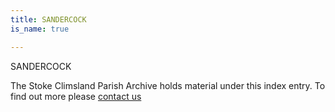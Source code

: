 ```yaml
---
title: SANDERCOCK
is_name: true

---
```


SANDERCOCK


The Stoke Climsland Parish Archive holds material under this index entry. To find out more please [contact us](/contact/)
